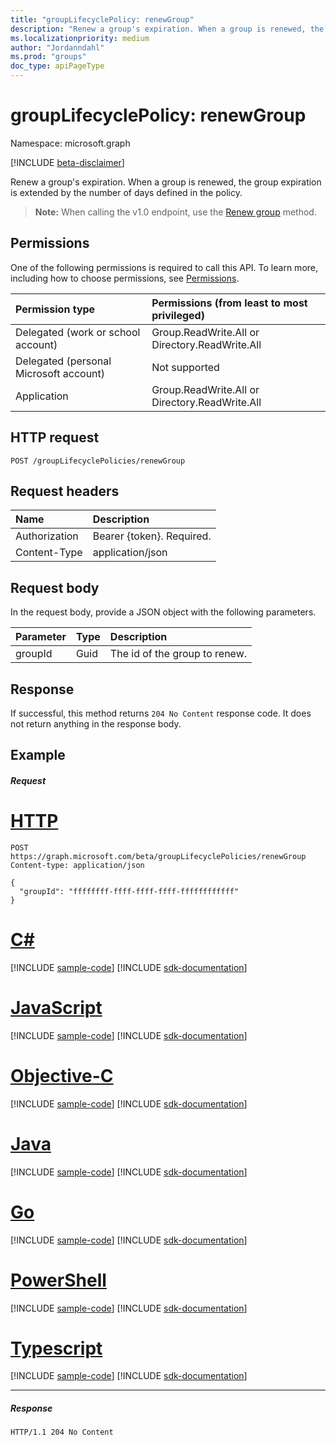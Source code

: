 ```yaml
---
title: "groupLifecyclePolicy: renewGroup"
description: "Renew a group's expiration. When a group is renewed, the group expiration is extended by the number of days defined in the policy."
ms.localizationpriority: medium
author: "Jordanndahl"
ms.prod: "groups"
doc_type: apiPageType
---
```


# groupLifecyclePolicy: renewGroup

Namespace: microsoft.graph

[!INCLUDE [beta-disclaimer](../../includes/beta-disclaimer.md)]

Renew a group's expiration. When a group is renewed, the group expiration is extended by the number of days defined in the policy.

> **Note:** When calling the v1.0 endpoint, use the [Renew group](/graph/api/group-renew?view=graph-rest-1.0&preserve-view=true) method.

## Permissions

One of the following permissions is required to call this API. To learn more, including how to choose permissions, see [Permissions](/graph/permissions-reference).
 

|Permission type      | Permissions (from least to most privileged)              |
|:--------------------|:---------------------------------------------------------|
|Delegated (work or school account) | Group.ReadWrite.All or Directory.ReadWrite.All    |
|Delegated (personal Microsoft account) | Not supported |
|Application | Group.ReadWrite.All or Directory.ReadWrite.All |

## HTTP request
<!-- { "blockType": "ignored" } -->
```http
POST /groupLifecyclePolicies/renewGroup

```

## Request headers

| Name | Description |
|:---------------|:----------|
| Authorization | Bearer {token}. Required. |
| Content-Type  | application/json |

## Request body
In the request body, provide a JSON object with the following parameters.

| Parameter | Type | Description |
|:---------------|:--------|:----------|
|groupId|Guid| The id of the group to renew. |

## Response

If successful, this method returns `204 No Content` response code. It does not return anything in the response body.

## Example

##### Request


# [HTTP](#tab/http)
<!-- {
  "blockType": "request",
  "name": "grouplifecyclepolicy_renewgroup"
}-->
```http
POST https://graph.microsoft.com/beta/groupLifecyclePolicies/renewGroup
Content-type: application/json

{
  "groupId": "ffffffff-ffff-ffff-ffff-ffffffffffff"
}
```
# [C#](#tab/csharp)
[!INCLUDE [sample-code](../includes/snippets/csharp/grouplifecyclepolicy-renewgroup-csharp-snippets.md)]
[!INCLUDE [sdk-documentation](../includes/snippets/snippets-sdk-documentation-link.md)]

# [JavaScript](#tab/javascript)
[!INCLUDE [sample-code](../includes/snippets/javascript/grouplifecyclepolicy-renewgroup-javascript-snippets.md)]
[!INCLUDE [sdk-documentation](../includes/snippets/snippets-sdk-documentation-link.md)]

# [Objective-C](#tab/objc)
[!INCLUDE [sample-code](../includes/snippets/objc/grouplifecyclepolicy-renewgroup-objc-snippets.md)]
[!INCLUDE [sdk-documentation](../includes/snippets/snippets-sdk-documentation-link.md)]

# [Java](#tab/java)
[!INCLUDE [sample-code](../includes/snippets/java/grouplifecyclepolicy-renewgroup-java-snippets.md)]
[!INCLUDE [sdk-documentation](../includes/snippets/snippets-sdk-documentation-link.md)]

# [Go](#tab/go)
[!INCLUDE [sample-code](../includes/snippets/go/grouplifecyclepolicy-renewgroup-go-snippets.md)]
[!INCLUDE [sdk-documentation](../includes/snippets/snippets-sdk-documentation-link.md)]

# [PowerShell](#tab/powershell)
[!INCLUDE [sample-code](../includes/snippets/powershell/grouplifecyclepolicy-renewgroup-powershell-snippets.md)]
[!INCLUDE [sdk-documentation](../includes/snippets/snippets-sdk-documentation-link.md)]

# [Typescript](#tab/typescript)
[!INCLUDE [sample-code](../includes/snippets/typescript/grouplifecyclepolicy-renewgroup-typescript-snippets.md)]
[!INCLUDE [sdk-documentation](../includes/snippets/snippets-sdk-documentation-link.md)]

---


##### Response

<!-- {
  "blockType": "response"
} -->
```http
HTTP/1.1 204 No Content
```

<!-- uuid: 8fcb5dbc-d5aa-4681-8e31-b001d5168d79
2015-10-25 14:57:30 UTC -->
<!--
{
  "type": "#page.annotation",
  "description": "groupLifecyclePolicy: renewgroup",
  "keywords": "",
  "section": "documentation",
  "tocPath": "",
  "suppressions": [
  ]
}
-->
